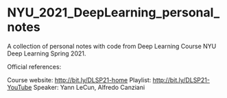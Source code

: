 # NYU_2021_DeepLearning_personal_notes

A collection of personal notes with code from Deep Learning Course NYU Deep Learning Spring 2021.

Official references:

Course website: http://bit.ly/DLSP21-home
Playlist: http://bit.ly/DLSP21-YouTube
Speaker: Yann LeCun, Alfredo Canziani
